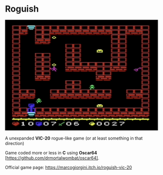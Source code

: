 # Roguish
![alt text](res/screenshot.png)

A unexpanded **VIC-20** rogue-like game (or at least something in that direction)

Game coded more or less in **C** using **Oscar64** [https://github.com/drmortalwombat/oscar64].

Official game page: https://marcogiorgini.itch.io/roguish-vic-20
